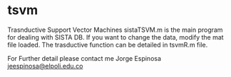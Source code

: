 # tsvm
Trasnductive Support Vector Machines
sistaTSVM.m is the main program for dealing with SISTA DB.
If you want to change the data, modify the mat file loaded.
The trasductive function can be detailed in tsvmR.m file.

For Further detail please contact me 
Jorge Espinosa
jeespinosa@elpoli.edu.co

